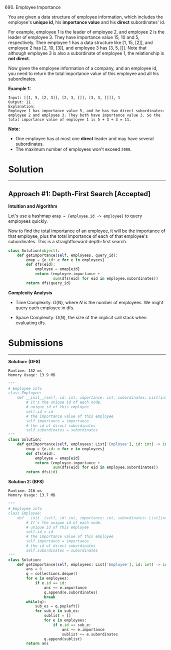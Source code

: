 690. Employee Importance

You are given a data structure of employee information, which includes the employee's **unique id**, his **importance value** and his **direct** subordinates' id.

For example, employee 1 is the leader of employee 2, and employee 2 is the leader of employee 3. They have importance value 15, 10 and 5, respectively. Then employee 1 has a data structure like [1, 15, [2]], and employee 2 has [2, 10, [3]], and employee 3 has [3, 5, []]. Note that although employee 3 is also a subordinate of employee 1, the relationship is **not direct**.

Now given the employee information of a company, and an employee id, you need to return the total importance value of this employee and all his subordinates.

**Example 1:**
```
Input: [[1, 5, [2, 3]], [2, 3, []], [3, 3, []]], 1
Output: 11
Explanation:
Employee 1 has importance value 5, and he has two direct subordinates: employee 2 and employee 3. They both have importance value 3. So the total importance value of employee 1 is 5 + 3 + 3 = 11.
```

**Note:**

* One employee has at most one **direct** leader and may have several subordinates.
* The maximum number of employees won't exceed `2000`.

# Solution
---
## Approach #1: Depth-First Search [Accepted]
**Intuition and Algorithm**

Let's use a hashmap `emap = {employee.id -> employee}` to query employees quickly.

Now to find the total importance of an employee, it will be the importance of that employee, plus the total importance of each of that employee's subordinates. This is a straightforward depth-first search.

```python
class Solution(object):
    def getImportance(self, employees, query_id):
        emap = {e.id: e for e in employees}
        def dfs(eid):
            employee = emap[eid]
            return (employee.importance +
                    sum(dfs(eid) for eid in employee.subordinates))
        return dfs(query_id)
```

**Complexity Analysis**

* Time Complexity: $O(N)$, where $N$ is the number of employees. We might query each employee in dfs.

* Space Complexity: $O(N)$, the size of the implicit call stack when evaluating dfs.

# Submissions
---
**Solution: (DFS)**
```
Runtime: 152 ms
Memory Usage: 13.9 MB
```
```python
"""
# Employee info
class Employee:
    def __init__(self, id: int, importance: int, subordinates: List[int]):
        # It's the unique id of each node.
        # unique id of this employee
        self.id = id
        # the importance value of this employee
        self.importance = importance
        # the id of direct subordinates
        self.subordinates = subordinates
"""
class Solution:
    def getImportance(self, employees: List['Employee'], id: int) -> int:
        emap = {e.id: e for e in employees}
        def dfs(eid):
            employee = emap[eid]
            return (employee.importance +
                    sum(dfs(eid) for eid in employee.subordinates))
        return dfs(id)
```

**Solution 2: (BFS)**
```
Runtime: 216 ms
Memory Usage: 13.7 MB
```
```python
"""
# Employee info
class Employee:
    def __init__(self, id: int, importance: int, subordinates: List[int]):
        # It's the unique id of each node.
        # unique id of this employee
        self.id = id
        # the importance value of this employee
        self.importance = importance
        # the id of direct subordinates
        self.subordinates = subordinates
"""
class Solution:
    def getImportance(self, employees: List['Employee'], id: int) -> int:
        ans = 0
        q = collections.deque()
        for e in employees:
            if e.id == id:
                ans += e.importance
                q.append(e.subordinates)
                break
        while(q):
            sub_es = q.popleft()
            for sub_e in sub_es:
                sublist = []
                for e in employees:
                    if e.id == sub_e:
                        ans += e.importance
                        sublist += e.subordinates
                q.append(sublist)
        return ans
```